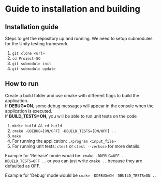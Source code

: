 # Guide to installation and building

## Installation guide
Steps to get the repository up and running. We need to setup submodules for the Unity testing framework.

1. ```git clone <url>```
2. ```cd Proiect-SO```
3. ```git submodule init```
4. ```git submodule update```

## How to run

Create a build folder and use cmake with different flags to build the application. \
If **DEBUG=ON**, some debug messages will appear in the console when the application is executed. \
If **BUILD_TESTS=ON**, you will be able to run unit tests on the code

1. ```mkdir build && cd build```
2. ```cmake -DDEBUG=[ON/OFF] -DBUILD_TESTS=[ON/OFF] ..``` 
3. ```make```
4. For running the application: ```./program <input_file>```
5. For running unit tests: ```ctest``` or ```ctest --verbose``` for more details.
 
Example for 'Release' mode would be: ```cmake -DDEBUG=OFF -DBUILD_TESTS=OFF ..``` or you can just write ```cmake ..``` because they are defaulted as OFF. 

Example for 'Debug' mode would be ```cmake -DDEBUG=ON -DBUILD_TESTS=ON ..```

